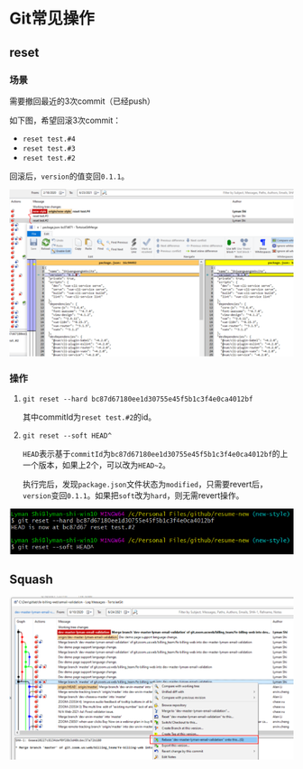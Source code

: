 # Git常见操作

## reset

### 场景

需要撤回最近的3次commit（已经push）

如下图，希望回滚3次commit：

- `reset test.#4`
- `reset test.#3`
- `reset test.#2`

回滚后，`version`的值变回`0.1.1`。

![image-20210623174756098](https://raw.githubusercontent.com/David-Shi-1989/img-bed/master/20210623174756.png)

### 操作

1. `git reset --hard bc87d67180ee1d30755e45f5b1c3f4e0ca4012bf`

   其中commitId为`reset test.#2`的id。

2. `git reset --soft HEAD^`

   `HEAD`表示基于`commitId`为`bc87d67180ee1d30755e45f5b1c3f4e0ca4012bf`的上一个版本，如果上2个，可以改为`HEAD~2`。

   执行完后，发现`package.json`文件状态为`modified`，只需要revert后，`version`变回`0.1.1`。如果把`soft`改为`hard`，则无需revert操作。

![image-20210623175346118](https://raw.githubusercontent.com/David-Shi-1989/img-bed/master/20210623175346.png)

## Squash

![image-20210624175100992](https://raw.githubusercontent.com/David-Shi-1989/img-bed/master/20210624175101.png)